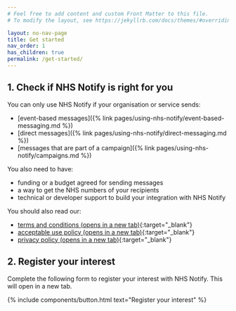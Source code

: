 ```yaml
---
# Feel free to add content and custom Front Matter to this file.
# To modify the layout, see https://jekyllrb.com/docs/themes/#overriding-theme-defaults

layout: no-nav-page
title: Get started
nav_order: 1
has_children: true
permalink: /get-started/
---
```


## 1. Check if NHS Notify is right for you

You can only use NHS Notify if your organisation or service sends:

- [event-based messages]({% link pages/using-nhs-notify/event-based-messaging.md %})
- [direct messages]({% link pages/using-nhs-notify/direct-messaging.md %})
- [messages that are part of a campaign]({% link pages/using-nhs-notify/campaigns.md %})

You also need to have:

- funding or a budget agreed for sending messages
- a way to get the NHS numbers of your recipients
- technical or developer support to build your integration with NHS Notify

You should also read our:

- [terms and conditions (opens in a new tab)](https://digital.nhs.uk/services/nhs-notify/terms-and-conditions){:target="\_blank"}
- [acceptable use policy (opens in a new tab)](https://digital.nhs.uk/services/nhs-notify/acceptable-use-policy){:target="\_blank"}
- [privacy policy (opens in a new tab)](https://digital.nhs.uk/services/nhs-notify/transparency-notice){:target="\_blank"}

## 2. Register your interest

Complete the following form to register your interest with NHS Notify. This will open in a new tab.

{% include components/button.html
    text="Register your interest"
%}
